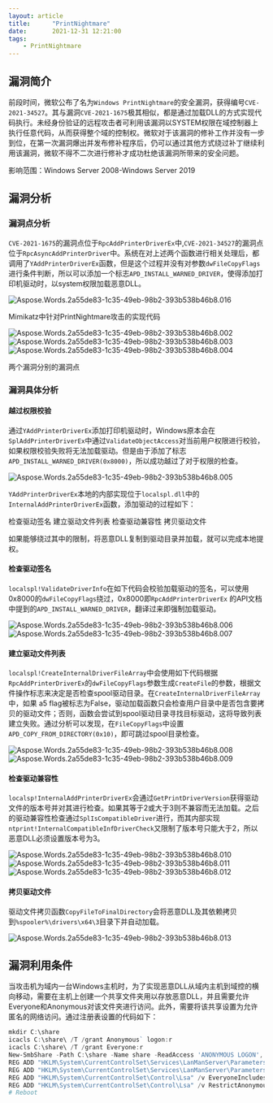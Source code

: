 ```yaml
---
layout: article
title:      "PrintNightmare"
date:       2021-12-31 12:21:00
tags:
    - PrintNightmare
---
```


## 漏洞简介

前段时间，微软公布了名为`Windows PrintNightmare`的安全漏洞，获得编号`CVE-2021-34527`。其与漏洞`CVE-2021-1675`极其相似，都是通过加载DLL的方式实现代码执行。未经身份验证的远程攻击者可利用该漏洞以SYSTEM权限在域控制器上执行任意代码，从而获得整个域的控制权。微软对于该漏洞的修补工作并没有一步到位，在第一次漏洞爆出并发布修补程序后，仍可以通过其他方式绕过补丁继续利用该漏洞，微软不得不二次进行修补才成功杜绝该漏洞所带来的安全问题。

影响范围：Windows Server 2008-Windows Server 2019

## 漏洞分析

### 漏洞点分析

`CVE-2021-1675`的漏洞点位于`RpcAddPrinterDriverEx`中,`CVE-2021-34527`的漏洞点位于`RpcAsyncAddPrinterDriver`中。系统在对上述两个函数进行相关处理后，都调用了`YAddPrinterDriverEx`函数，但是这个过程并没有对参数`dwFileCopyFlags`进行条件判断，所以可以添加一个标志`APD_INSTALL_WARNED_DRIVER`，使得添加打印机驱动时，以system权限加载恶意DLL。

![Aspose.Words.2a55de83-1c35-49eb-98b2-393b538b46b8.016](https://cdn.jsdelivr.net/gh/dre4merp/Drawing-bed@main/images/Aspose.Words.2a55de83-1c35-49eb-98b2-393b538b46b8.016.png)

Mimikatz中针对PrintNightmare攻击的实现代码

![Aspose.Words.2a55de83-1c35-49eb-98b2-393b538b46b8.002](https://cdn.jsdelivr.net/gh/dre4merp/Drawing-bed@main/images/Aspose.Words.2a55de83-1c35-49eb-98b2-393b538b46b8.002.png)
![Aspose.Words.2a55de83-1c35-49eb-98b2-393b538b46b8.003](https://cdn.jsdelivr.net/gh/dre4merp/Drawing-bed@main/images/Aspose.Words.2a55de83-1c35-49eb-98b2-393b538b46b8.003.png)
![Aspose.Words.2a55de83-1c35-49eb-98b2-393b538b46b8.004](https://cdn.jsdelivr.net/gh/dre4merp/Drawing-bed@main/images/Aspose.Words.2a55de83-1c35-49eb-98b2-393b538b46b8.004.png)

两个漏洞分别的漏洞点

### 漏洞具体分析

#### 越过权限校验

通过`YAddPrinterDriverEx`添加打印机驱动时，Windows原本会在`SplAddPrinterDriverEx`中通过`ValidateObjectAccess`对当前用户权限进行校验，如果权限校验失败将无法加载驱动。但是由于添加了标志`APD_INSTALL_WARNED_DRIVER(0x8000)`，所以成功越过了对于权限的检查。

![Aspose.Words.2a55de83-1c35-49eb-98b2-393b538b46b8.005](https://cdn.jsdelivr.net/gh/dre4merp/Drawing-bed@main/images/Aspose.Words.2a55de83-1c35-49eb-98b2-393b538b46b8.005.png)

`YAddPrinterDriverEx`本地的内部实现位于`localspl.dll`中的`InternalAddPrinterDriverEx`函数，添加驱动的过程如下：

 检查驱动签名
 建立驱动文件列表
 检查驱动兼容性
 拷贝驱动文件

如果能够绕过其中的限制，将恶意DLL复制到驱动目录并加载，就可以完成本地提权。

#### 检查驱动签名

`localspl!ValidateDriverInfo`在如下代码会校验加载驱动的签名，可以使用0x8000的`dwFileCopyFlags`绕过，0x8000即`RpcAddPrinterDriverEx` 的API文档中提到的`APD_INSTALL_WARNED_DRIVER`，翻译过来即强制加载驱动。

![Aspose.Words.2a55de83-1c35-49eb-98b2-393b538b46b8.006](https://cdn.jsdelivr.net/gh/dre4merp/Drawing-bed@main/images/Aspose.Words.2a55de83-1c35-49eb-98b2-393b538b46b8.006.png)
![Aspose.Words.2a55de83-1c35-49eb-98b2-393b538b46b8.007](https://cdn.jsdelivr.net/gh/dre4merp/Drawing-bed@main/images/Aspose.Words.2a55de83-1c35-49eb-98b2-393b538b46b8.007.png)

#### 建立驱动文件列表

`localspl!CreateInternalDriverFileArray`中会使用如下代码根据`RpcAddPrinterDriverEx`的`dwFileCopyFlags`参数生成`CreateFile`的参数，根据文件操作标志来决定是否检查spool驱动目录。在`CreateInternalDriverFileArray`中，如果 a5 flag被标志为False，驱动加载函数只会检查用户目录中是否包含要拷贝的驱动文件；否则，函数会尝试到spool驱动目录寻找目标驱动，这将导致列表建立失败。通过分析可以发现，在`FileCopyFlags`中设置`APD_COPY_FROM_DIRECTORY(0x10)`，即可跳过spool目录检查。

![Aspose.Words.2a55de83-1c35-49eb-98b2-393b538b46b8.008](https://cdn.jsdelivr.net/gh/dre4merp/Drawing-bed@main/images/Aspose.Words.2a55de83-1c35-49eb-98b2-393b538b46b8.008.png)
![Aspose.Words.2a55de83-1c35-49eb-98b2-393b538b46b8.009](https://cdn.jsdelivr.net/gh/dre4merp/Drawing-bed@main/images/Aspose.Words.2a55de83-1c35-49eb-98b2-393b538b46b8.009.png)

#### 检查驱动兼容性

`localsp!InternalAddPrinterDriverEx`会通过`GetPrintDriverVersion`获得驱动文件的版本号并对其进行检查。如果其等于2或大于3则不兼容而无法加载。之后的驱动兼容性检查通过`SplIsCompatibleDriver`进行，而其内部实现`ntprint!InternalCompatibleInfDriverCheck`又限制了版本号只能大于2，所以恶意DLL必须设置版本号为3。

![Aspose.Words.2a55de83-1c35-49eb-98b2-393b538b46b8.010](https://cdn.jsdelivr.net/gh/dre4merp/Drawing-bed@main/images/Aspose.Words.2a55de83-1c35-49eb-98b2-393b538b46b8.010.png)
![Aspose.Words.2a55de83-1c35-49eb-98b2-393b538b46b8.011](https://cdn.jsdelivr.net/gh/dre4merp/Drawing-bed@main/images/Aspose.Words.2a55de83-1c35-49eb-98b2-393b538b46b8.011.png)
![Aspose.Words.2a55de83-1c35-49eb-98b2-393b538b46b8.012](https://cdn.jsdelivr.net/gh/dre4merp/Drawing-bed@main/images/Aspose.Words.2a55de83-1c35-49eb-98b2-393b538b46b8.012.png)

#### 拷贝驱动文件

驱动文件拷贝函数`CopyFileToFinalDirectory`会将恶意DLL及其依赖拷贝到`%spooler%\drivers\x64\3`目录下并自动加载。

![Aspose.Words.2a55de83-1c35-49eb-98b2-393b538b46b8.013](https://cdn.jsdelivr.net/gh/dre4merp/Drawing-bed@main/images/Aspose.Words.2a55de83-1c35-49eb-98b2-393b538b46b8.013.png)

## 漏洞利用条件

当攻击机为域内一台Windows主机时，为了实现恶意DLL从域内主机到域控的横向移动，需要在主机上创建一个共享文件夹用以存放恶意DLL，并且需要允许Everyone和Anonymous对该文件夹进行访问。此外，需要将该共享设置为允许匿名的网络访问。通过注册表设置的代码如下：

``` powershell
mkdir C:\share
icacls C:\share\ /T /grant Anonymous` logon:r
icacls C:\share\ /T /grant Everyone:r
New-SmbShare -Path C:\share -Name share -ReadAccess 'ANONYMOUS LOGON','Everyone'
REG ADD "HKLM\System\CurrentControlSet\Services\LanManServer\Parameters" /v NullSessionPipes /t REG_MULTI_SZ /d srvsvc /f 
REG ADD "HKLM\System\CurrentControlSet\Services\LanManServer\Parameters" /v NullSessionShares /t REG_MULTI_SZ /d share /f
REG ADD "HKLM\System\CurrentControlSet\Control\Lsa" /v EveryoneIncludesAnonymous /t REG_DWORD /d 1 /f
REG ADD "HKLM\System\CurrentControlSet\Control\Lsa" /v RestrictAnonymous /t REG_DWORD /d 0 /f
# Reboot
```
